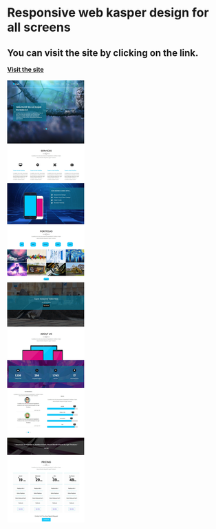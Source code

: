 # Responsive web  kasper design for all screens
## You can visit the site by clicking on the link.
**[Visit the site](https://kasper-web-templat.netlify.app)**
<br>
<br>
![fsd](image/photo_project.jpeg)

